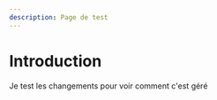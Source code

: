 ```yaml
---
description: Page de test
---
```


# Introduction

Je test les changements pour voir comment c'est géré
